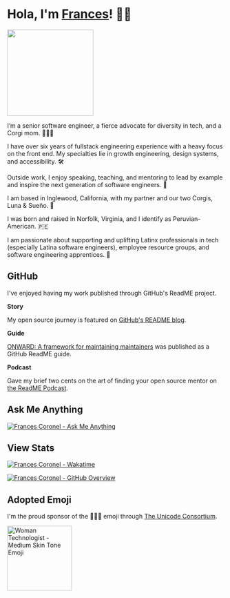 # Hola, I'm [Frances](https://francescoronel.com)! 🍓🍫

<img width="200" src="https://user-images.githubusercontent.com/4284691/187105470-49c5c520-b307-4a06-9965-5d8fe8763965.png">

I’m a senior software engineer, a fierce advocate for diversity in tech, and a Corgi mom. 👩🏽‍💻

I have over six years of fullstack engineering experience with a heavy focus on the front end. My specialties lie in growth engineering, design systems, and accessibility. 🛠️

Outside work, I enjoy speaking, teaching, and mentoring to lead by example and inspire the next generation of software engineers. 🚀

I am based in Inglewood, California, with my partner and our two Corgis, Luna & Sueño. 🐾

I was born and raised in Norfolk, Virginia, and I identify as Peruvian-American. 🇵🇪

I am passionate about supporting and uplifting Latinx professionals in tech (especially Latina software engineers), employee resource groups, and software engineering apprentices. 💛

## GitHub

I've enjoyed having my work published through GitHub's ReadME project.

**Story**

My open source journey is featured on [GitHub's README blog](https://github.com/readme/stories/frances-coronel).

**Guide**

[ONWARD: A framework for maintaining maintainers](https://github.com/readme/guides/onward-maintainer-framework) was published as a GitHub ReadME guide.

**Podcast**

Gave my brief two cents on the art of finding your open source mentor on [the ReadME Podcast](https://github.com/readme/podcast/open-source-minimalism).

<!-- ## Follow Me Online

[![Frances Coronel - Website](https://img.shields.io/badge/Website-3b5998?style=for-the-badge&logo=wordpress&logoColor=white&color=blue)](https://francescoronel.com) [![Frances Coronel - LinkedIn](https://img.shields.io/badge/-LinkedIn-0e76a8?style=for-the-badge&logo=Linkedin&logoColor=white)](https://linkedin.com/in/francescoronel) [![Frances Coronel - Instagram](https://img.shields.io/badge/-Instagram-e4405f?style=for-the-badge&logo=Instagram&logoColor=white)](https://instagram.com/francesvcoronel/) 

[![Frances Coronel - Follow on GitHub](https://img.shields.io/github/followers/francescoronel?logo=github&style=for-the-badge&color=black)](https://github.com/francescoronel?tab=followers) -->

<!-- [![Frances Coronel - GitHub - Profile Views](https://komarev.com/ghpvc/?username=FrancesCoronel&label=GitHub+Profile+Views&style=for-the-badge&color=yellow)](https://github.com/FrancesCoronel?tab=repositories&sort=stargazers) 
 -->
 
## Ask Me Anything

[![Frances Coronel - Ask Me Anything](https://img.shields.io/static/v1?label=GitHub%20Discussions&message=Ask%20Me%20Anything&color=green&style=for-the-badge&logo=github&logoColor=white)](https://github.com/FrancesCoronel/FrancesCoronel/discussions/categories/ask-me-anything)

## View Stats

[![Frances Coronel - Wakatime](https://wakatime.com/badge/user/3c657641-ecb4-45cf-8af1-26ec2a51c881.svg?style=for-the-badge)](https://wakatime.com/@francescoronel)

[![Frances Coronel - GitHub Overview](https://github-readme-stats.vercel.app/api?username=francescoronel&show_icons=true&theme=vue-dark&locale=en)](https://github.com/FrancesCoronel?tab=repositories&sort=stargazers)

## Adopted Emoji

I'm the proud sponsor of the 👩🏽‍💻️ emoji through [The Unicode Consortium](https://www.unicode.org/consortium/adopted-characters.html).

<a href="https://www.unicode.org/consortium/adopted-characters.html#g1F469_1F3FD_200D_1F4BB"><img src="https://www.unicode.org/consortium/aacimg/badges/gold-1F469_1F3FD_200D_1F4BB.png" alt="Woman Technologist - Medium Skin Tone Emoji" width="150" /></a>
